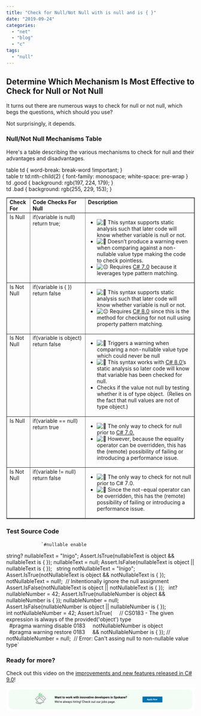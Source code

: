 ```yaml
---
title: "Check for Null/Not Null with is null and is { }"
date: "2019-09-24"
categories: 
  - "net"
  - "blog"
  - "c"
tags: 
  - "null"
---
```


## Determine Which Mechanism Is Most Effective to Check for Null or Not Null

It turns out there are numerous ways to check for null or not null, which begs the questions, which should you use?

Not surprisingly, it depends.

### Null/Not Null Mechanisms Table

Here's a table describing the various mechanisms to check for null and their advantages and disadvantages.

table td { word-break: break-word !important; }<br /> table tr td:nth-child(2) { font-family: monospace; white-space: pre-wrap }<br /> td .good { background: rgb(197, 224, 179); }<br /> td .bad { background: rgb(255, 229, 153); }<br />

<table border="1" width="631" cellspacing="0" cellpadding="0"><tbody><tr><td valign="top" width="12.285714285714286%"><strong>Check For</strong></td><td valign="top" width="29.555555555555557%"><strong>Code Checks For Null</strong></td><td valign="top" width="58.15873015873016%"><strong>Description</strong></td></tr><tr><td valign="top" width="12.285714285714286%">Is Null</td><td valign="top" width="29.555555555555557%">if(variable is null) return true;</td><td valign="top" width="58.15873015873016%"><ul><li><img draggable="false" src="https://s.w.org/images/core/emoji/12.0.0-1/svg/1f642.svg" alt="🙂"> This syntax supports static analysis such that later code will know whether variable is null or not.</li><li><img draggable="false" src="https://s.w.org/images/core/emoji/12.0.0-1/svg/1f641.svg" alt="🙁"> Doesn’t produce a warning even when comparing against a non-nullable value type making the code to check pointless.</li><li><img draggable="false" src="https://s.w.org/images/core/emoji/12.0.0-1/svg/1f610.svg" alt="😐"> Requires <a href="https://intellitect.com/csharp-7-msdn/">C# 7.0</a> because it leverages type pattern matching.</li></ul></td></tr><tr><td valign="top" width="12.285714285714286%">Is Not Null</td><td valign="top" width="29.555555555555557%">if(variable is { }) return false</td><td valign="top" width="58.15873015873016%"><ul><li><img draggable="false" src="https://s.w.org/images/core/emoji/12.0.0-1/svg/1f642.svg" alt="🙂"> This syntax supports static analysis such that later code will know whether variable is null or not.</li><li><img draggable="false" src="https://s.w.org/images/core/emoji/12.0.0-1/svg/1f610.svg" alt="😐"> Requires <a href="https://intellitect.com/c-sharp-8-video/">C# 8.0</a> since this is the method for checking for not null using property pattern matching.</li></ul></td></tr><tr><td valign="top" width="12.285714285714286%">Is Not Null</td><td valign="top" width="29.555555555555557%">if(variable is object) return false</td><td valign="top" width="58.15873015873016%"><ul><li><img draggable="false" src="https://s.w.org/images/core/emoji/12.0.0-1/svg/1f642.svg" alt="🙂"> Triggers a warning when comparing a non-nullable value type which could never be null</li><li><img draggable="false" src="https://s.w.org/images/core/emoji/12.0.0-1/svg/1f642.svg" alt="🙂"> This syntax works with <a href="https://intellitect.com/essentialcsharp/">C# 8.0’</a>s static analysis so later code will know that variable has been checked for null.</li><li>Checks if the value not null by testing whether it is of type object. &nbsp;(Relies on the fact that null values are not of type object.)</li></ul></td></tr><tr><td valign="top" width="12.285714285714286%">Is Null</td><td valign="top" width="29.555555555555557%">if(variable == null) return true</td><td valign="top" width="58.15873015873016%"><ul><li><img draggable="false" src="https://s.w.org/images/core/emoji/12.0.0-1/svg/1f642.svg" alt="🙂"> The only way to check for null prior to <a href="https://devblogs.microsoft.com/dotnet/new-features-in-c-7-0/">C# 7.0.</a></li><li><img draggable="false" src="https://s.w.org/images/core/emoji/12.0.0-1/svg/1f641.svg" alt="🙁"> However, because the equality operator can be overridden, this has the (remote) possibility of failing or introducing a performance issue.</li></ul></td></tr><tr><td valign="top" width="12.285714285714286%">Is Not Null</td><td valign="top" width="29.555555555555557%">if(variable != null) return false</td><td valign="top" width="58.15873015873016%"><ul><li><img draggable="false" src="https://s.w.org/images/core/emoji/12.0.0-1/svg/1f642.svg" alt="🙂"> The only way to check for not null prior to C# 7.0.</li><li><img draggable="false" src="https://s.w.org/images/core/emoji/12.0.0-1/svg/1f641.svg" alt="🙁" width="22" height="22">&nbsp;Since the not-equal operator can be overridden, this has the (remote) possibility of failing or introducing a performance issue.</li></ul></td></tr></tbody></table>

### Test Source Code

				 `#nullable enable
string? nullableText = "Inigo";
Assert.IsTrue(nullableText is object && nullableText is { });
nullableText = null;
Assert.IsFalse(nullableText is object || nullableText is { });
 
string notNullableText = "Inigo";
Assert.IsTrue(notNullableText is object && notNullableText is { });
notNullableText = null!;  // Initentionally ignore the null assignment
Assert.IsFalse(notNullableText is object || notNullableText is { });
 
int? nullableNumber = 42;
Assert.IsTrue(nullableNumber is object && nullableNumber is { });
nullableNumber = null;
Assert.IsFalse(nullableNumber is object || nullableNumber is { });
int notNullableNumber = 42;
Assert.IsTrue(
    // CS0183 - The given expression is always of the provided('object') type
    #pragma warning disable 0183
    notNullableNumber is object
    #pragma warning restore 0183
    && notNullableNumber is { });
// notNullableNumber = null;  // Error: Can't assing null to non-nullable value type` 
			

### Ready for more?

Check out this video on the [improvements and new features released in C# 9.0](/video-essential-c-sharp-9/)!

![](images/Blog-job-ad-1024x127.png)
